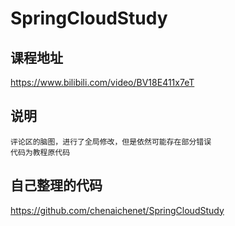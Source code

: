 # SpringCloudStudy

## 课程地址
https://www.bilibili.com/video/BV18E411x7eT

## 说明
```text
评论区的脑图，进行了全局修改，但是依然可能存在部分错误
代码为教程原代码
```
## 自己整理的代码
https://github.com/chenaichenet/SpringCloudStudy
